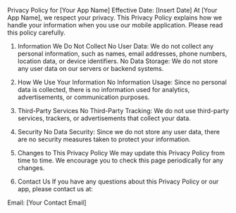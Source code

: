 Privacy Policy for [Your App Name]
Effective Date: [Insert Date]
At [Your App Name], we respect your privacy. This Privacy Policy explains how we handle your information when you use our mobile application. Please read this policy carefully.

1. Information We Do Not Collect
No User Data: We do not collect any personal information, such as names, email addresses, phone numbers, location data, or device identifiers.
No Data Storage: We do not store any user data on our servers or backend systems.
2. How We Use Your Information
No Information Usage: Since no personal data is collected, there is no information used for analytics, advertisements, or communication purposes.
3. Third-Party Services
No Third-Party Tracking: We do not use third-party services, trackers, or advertisements that collect your data.
4. Security
No Data Security: Since we do not store any user data, there are no security measures taken to protect your information.
5. Changes to This Privacy Policy
We may update this Privacy Policy from time to time. We encourage you to check this page periodically for any changes.

6. Contact Us
If you have any questions about this Privacy Policy or our app, please contact us at:

Email: [Your Contact Email]

